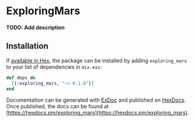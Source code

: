 # ExploringMars

**TODO: Add description**

## Installation

If [available in Hex](https://hex.pm/docs/publish), the package can be installed
by adding `exploring_mars` to your list of dependencies in `mix.exs`:

```elixir
def deps do
  [{:exploring_mars, "~> 0.1.0"}]
end
```

Documentation can be generated with [ExDoc](https://github.com/elixir-lang/ex_doc)
and published on [HexDocs](https://hexdocs.pm). Once published, the docs can
be found at [https://hexdocs.pm/exploring_mars](https://hexdocs.pm/exploring_mars).

